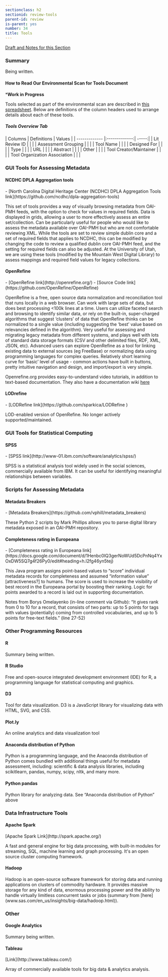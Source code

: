 ```yaml
---
sectionclass: h2
sectionid: review-tools
parent-id: review
is-parent: yes
number: 34
title: Tools
---
```

[Draft and Notes for this Section](https://docs.google.com/document/d/1rk6TThrSqpLNk-L0JgR3lk5b_M3M8n5xM2xggKHYVUw/edit#heading=h.nte3qkd91px7)

<h3>Summary</h3>

Being written.

<h4>How to Read Our Environmental Scan for Tools Document</h4>

***Work in Progress**

Tools selected as part of the environmental scan are described in [this spreadsheet](https://docs.google.com/spreadsheets/d/1PCi_3pcWSFQ9fR54AxwO7LWuBUu2vbVw1etvw_UAl5g/edit?usp=sharing). Below are definitions of the column headers used to arrange details about each of these tools.

<h5>Tools Overview Tab</h5>
| Columns        | Definitions           | Values  |
| ------------- |:-------------:| -----:|
| Lit Review ID     | |  |
| Assessment Grouping      |      |    |
| Tool Name |       |     |
| Designed For |       |     |
| Type |      |     |
| URL |       |     |
| Abstract |       |     |
| Other |       |     |
| Tool Creator/Maintainer |      |     |
| Tool Organization Association |       |     |



<h3>GUI Tools for Assessing Metadata</h3>

<h4>NCDHC DPLA Aggregation tools</h4>
- [North Carolina Digital Heritage Center (NCDHC) DPLA Aggregation Tools link](https://github.com/ncdhc/dpla-aggregation-tools)

This set of tools provides a way of visually browsing metadata from OAI-PMH feeds, with the option to check for values in required fields. Data is displayed in grids, allowing a user to more effectively assess an entire set/collection. Can be particularly useful for people who would like to assess the metadata available over OAI-PMH but who are not comfortable reviewing XML. While the tools are set to review simple dublin core and a set of required fields that applies to NCDHC, this can be modified by changing the code to review a qualified dublin core OAI-PMH feed, and the setting for required fields can also be adjusted. At the University of Utah, we are using these tools (modified by the Mountain West Digital Library) to assess mappings and required field values for legacy collections.

<h4>OpenRefine</h4>
- [OpenRefine link](http://openrefine.org/)
- [Source Code link](https://github.com/OpenRefine/OpenRefine)

OpenRefine is a free, open source data normalization and reconciliation tool that runs locally in a web browser. Can work with large sets of data, but does best processing <100k lines at a time. Users can utilize faceted search and browsing to identify similar data, or rely on the built-in, super-charged algorithms that suggest ‘clusters’ of data that OpenRefine thinks can be normalized to a single value (including suggesting the ‘best’ value based on relevancies defined in the algorithm). Very useful for assessing and migrating legacy metadata from different systems, and plays well with lots of standard data storage formats (CSV and other delimited files, RDF, XML, JSON, etc). Advanced users can explore OpenRefine as a tool for linking existing data to external sources (eg FreeBase) or normalizing data using programming languages for complex queries. Relatively short learning curve for ‘basic’ level of usage - common actions have built in buttons, pretty intuitive navigation and design, and import/export is very simple.

Openrefine.org provides easy-to-understand video tutorials, in addition to text-based documentation. They also have a documentation wiki [here](https://github.com/OpenRefine/OpenRefine/wiki/Documentation-For-Users)

<h4>LODrefine</h4>
- [LODRefine link](https://github.com/sparkica/LODRefine )

LOD-enabled version of OpenRefine. No longer actively supported/maintained.

<h3>GUI Tools for Statistical Computing</h3>

<h4>SPSS</h4>
- [SPSS link](http://www-01.ibm.com/software/analytics/spss/)

SPSS is a statistical analysis tool widely used in the social sciences, commercially available from IBM. It can be useful for identifying meaningful relationships between variables.

<h3>Scripts for Assessing Metadata</h3>

<h4>Metadata Breakers</h4>
- [Metadata Breakers](https://github.com/vphill/metadata_breakers)

These Python 2 scripts by Mark Phillips allows you to parse digital library metadata exposed in an OAI-PMH repository.

<h4>Completeness rating in Europeana</h4>
- [Completeness rating in Europeana link](https://docs.google.com/document/d/1Henbc0lQ3gerNoWUd5DcPnNq4YxOxDW5SQ7g4f26Py0/edit#heading=h.l2fg46yn5tej)

This Java program assigns point-based values to “score” individual metadata records for completeness and assumed “information value” [attractiveness?] to humans. The score is used to increase the visibility of best record in the Europeana portal by boosting their  ranking. Logic for points awarded to a record is laid out in supporting documentation.

Notes from Borys Omelayenko (in-line comment via Github): “It gives rank from 0 to 10 for a record, that consists of two parts: up to 5 points for tags with values (potentially) coming from controlled vocabularies, and up to 5 points for free-text fields.” (line 27-52)

<h3>Other Programming Resources</h3>

<h4>R</h4>
Summary being written.

<h4>R Studio</h4>
Free and open-source integrated development environment (IDE) for R, a programming language for statistical computing and graphics﻿.

<h4>D3</h4>
Tool for data visualization. D3 is a JavaScript library for visualizing data with HTML, SVG, and CSS.

<h4>Plot.ly</h4>
An online analytics and data visualization tool﻿

<h4>Anaconda distribution of Python</h4>
Python is a programming language, and the Anaconda distribution of Python comes bundled with additional things useful for metadata assessment, including: scientific & data analysis libraries, including scikitlearn, pandas, numpy, scipy, nltk, and many more.

<h4>Python pandas</h4>
Python library for analyzing data. See “Anaconda distribution of Python” above

<h3>Data Infrastructure Tools</h3>

<h4>Apache Spark</h4>
[Apache Spark Link](http://spark.apache.org/)

A fast and general engine for big data processing, with built-in modules for streaming, SQL, machine learning and graph processing.﻿ It's an open source cluster computing framework.

<h4>Hadoop</h4>
Hadoop is an open-source software framework for storing data and running applications on clusters of commodity hardware. It provides massive storage for any kind of data, enormous processing power and the ability to handle virtually limitless concurrent tasks or jobs (summary from [here](﻿www.sas.com/en_us/insights/big-data/hadoop.html)).

<h3>Other</h3>

<h4>Google Analytics</h4>
Summary being written.

<h4>Tableau</h4>
[Link](http://www.tableau.com/)

Array of commercially available tools for big data & analytics analysis.
